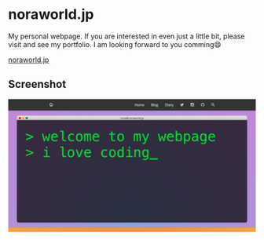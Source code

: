 # noraworld.jp
My personal webpage. If you are interested in even just a little bit, please visit and see my portfolio. I am looking forward to you comming:smile:

[noraworld.jp](https://noraworld.jp)

## Screenshot
![screenshot v0.1](https://github.com/noraworld/noraworld.jp/blob/ca55b64befa857e2dae01c6331c2914c3b6a7aa0/screenshot.png)
